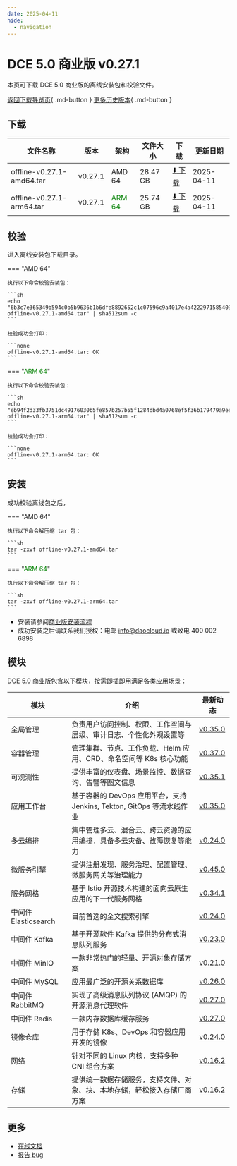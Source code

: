 ```yaml
---
date: 2025-04-11
hide:
  - navigation
---
```


# DCE 5.0 商业版 v0.27.1

本页可下载 DCE 5.0 商业版的离线安装包和校验文件。

[返回下载导览页](../index.md#_2){ .md-button } [更多历史版本](./dce5-installer-history.md){ .md-button }

## 下载

| 文件名称 | 版本 | 架构 | 文件大小 | 下载 | 更新日期 |
| ------- | --- | ---- | ------ | --- | ------- |
| offline-v0.27.1-amd64.tar | v0.27.1 | AMD 64 | 28.47 GB | [:arrow_down: 下载](https://qiniu-download-public.daocloud.io/DaoCloud_Enterprise/dce5/offline-v0.27.1-amd64.tar) | 2025-04-11 |
| offline-v0.27.1-arm64.tar | v0.27.1 | <font color="green">ARM 64</font> | 25.74 GB | [:arrow_down: 下载](https://qiniu-download-public.daocloud.io/DaoCloud_Enterprise/dce5/offline-v0.27.1-arm64.tar) | 2025-04-11 |

## 校验

进入离线安装包下载目录。

=== "AMD 64"

    执行以下命令校验安装包：

    ```sh
    echo "6b3c7e365349b594c0b5b9636b1b6dfe8892652c1c07596c9a4017e4a4222971585409f43387e2a7743da3022da8a10438a5d31eb166c6ba8c10fee579fef347  offline-v0.27.1-amd64.tar" | sha512sum -c
    ```

    校验成功会打印：

    ```none
    offline-v0.27.1-amd64.tar: OK
    ```

=== "<font color="green">ARM 64</font>"

    执行以下命令校验安装包：

    ```sh
    echo "eb94f2d33fb3751dc49176030b5fe857b257b55f1284dbd4a0768ef5f36b179479a9eef885352badb0c361d0d4655693ed2a24569ce5e8eb71137625953518d0  offline-v0.27.1-arm64.tar" | sha512sum -c
    ```

    校验成功会打印：

    ```none
    offline-v0.27.1-arm64.tar: OK
    ```

## 安装

成功校验离线包之后，

=== "AMD 64"

    执行以下命令解压缩 tar 包：

    ```sh
    tar -zxvf offline-v0.27.1-amd64.tar
    ```

=== "<font color="green">ARM 64</font>"

    执行以下命令解压缩 tar 包：

    ```sh
    tar -zxvf offline-v0.27.1-arm64.tar
    ```

- 安装请参阅[商业版安装流程](../../install/commercial/start-install.md)
- 成功安装之后请联系我们授权：电邮 info@daocloud.io 或致电 400 002 6898

## 模块

DCE 5.0 商业版包含以下模块，按需即插即用满足各类应用场景：

| 模块 | 介绍 | 最新动态 |
| ---- | --- | ------ |
| 全局管理 | 负责用户访问控制、权限、工作空间与层级、审计日志、个性化外观设置等 | [v0.35.0](../../ghippo/intro/release-notes.md#v0350) |
| 容器管理 | 管理集群、节点、工作负载、Helm 应用、CRD、命名空间等 K8s 核心功能 | [v0.37.0](../../kpanda/intro/release-notes.md#v0370) |
| 可观测性 | 提供丰富的仪表盘、场景监控、数据查询、告警等图文信息 | [v0.35.1](../../insight/intro/release-notes.md#v0351) |
| 应用工作台 | 基于容器的 DevOps 应用平台，支持 Jenkins, Tekton, GitOps 等流水线作业 | [v0.35.0](../../amamba/intro/release-notes.md#v0350) |
| 多云编排 | 集中管理多云、混合云、跨云资源的应用编排，具备多云灾备、故障恢复等能力 | [v0.24.0](../../kairship/intro/release-notes.md#v0240) |
| 微服务引擎 | 提供注册发现、服务治理、配置管理、微服务网关等治理能力 | [v0.45.0](../../skoala/intro/release-notes.md#v0450) |
| 服务网格 | 基于 Istio 开源技术构建的面向云原生应用的下一代服务网格 | [v0.34.1](../../mspider/intro/release-notes.md#v0341) |
| 中间件 Elasticsearch | 目前首选的全文搜索引擎 | [v0.24.0](../../middleware/elasticsearch/release-notes.md#v0240) |
| 中间件 Kafka | 基于开源软件 Kafka 提供的分布式消息队列服务 | [v0.23.0](../../middleware/kafka/release-notes.md#v0230) |
| 中间件 MinIO | 一款非常热门的轻量、开源对象存储方案 | [v0.21.0](../../middleware/minio/release-notes.md#v0210) |
| 中间件 MySQL | 应用最广泛的开源关系数据库 | [v0.26.0](../../middleware/mysql/release-notes.md#v0260) |
| 中间件 RabbitMQ | 实现了高级消息队列协议 (AMQP) 的开源消息代理软件 | [v0.27.0](../../middleware/rabbitmq/release-notes.md#v0270) |
| 中间件 Redis | 一款内存数据库缓存服务 | [v0.27.0](../../middleware/redis/release-notes.md#v0270) |
| 镜像仓库 | 用于存储 K8s、DevOps 和容器应用开发的镜像 | [v0.24.0](../../kangaroo/intro/release-notes.md#v0240) |
| 网络 | 针对不同的 Linux 内核，支持多种 CNI 组合方案 | [v0.16.2](../../network/intro/release-notes.md#v0162) |
| 存储 | 提供统一数据存储服务，支持文件、对象、块、本地存储，轻松接入存储厂商方案 | [v0.16.2](../../storage/hwameistor/release-notes.md) |

## 更多

- [在线文档](../../dce/index.md)
- [报告 bug](https://github.com/DaoCloud/DaoCloud-docs/issues)
